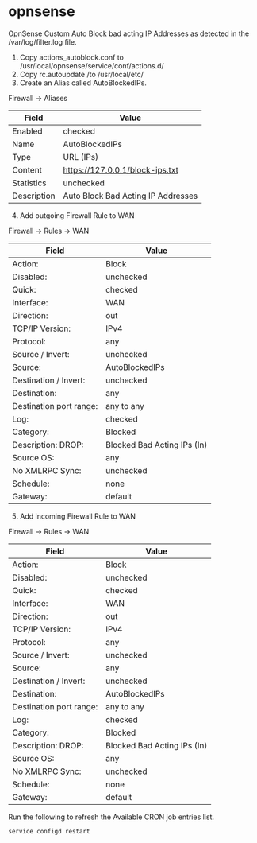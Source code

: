 # opnsense

OpnSense Custom Auto Block bad acting IP Addresses as detected in the /var/log/filter.log file.

1) Copy actions_autoblock.conf to /usr/local/opnsense/service/conf/actions.d/
2) Copy rc.autoupdate /to /usr/local/etc/
3) Create an Alias called AutoBlockedIPs.

Firewall -> Aliases

| Field       | Value                              |
|-------------|------------------------------------|
| Enabled     | checked                            |
| Name        | AutoBlockedIPs                     |
| Type        | URL (IPs)                          |
| Content     | https://127.0.0.1/block-ips.txt    |
| Statistics  | unchecked                          |
| Description | Auto Block Bad Acting IP Addresses |

4) Add outgoing Firewall Rule to WAN

Firewall -> Rules -> WAN

| Field                     | Value                             |
|---------------------------|-----------------------------------|
| Action:                   | Block                             |
| Disabled:                 | unchecked                         |
| Quick:                    | checked                           |
| Interface:                | WAN                               |
| Direction:                | out                               |
| TCP/IP Version:           | IPv4                              |
| Protocol:                 | any                               |
| Source / Invert:          | unchecked                         |
| Source:                   | AutoBlockedIPs                    |
| Destination / Invert:     | unchecked                         |
| Destination:              | any                               |
| Destination port range:   | any to any                        |
| Log:                      | checked                           |
| Category:                 | Blocked                           |
| Description: DROP:        | Blocked Bad Acting IPs (In)       |
| Source OS:                | any                               |
| No XMLRPC Sync:           | unchecked                         |
| Schedule:                 | none                              |
| Gateway:                  | default                           |

5) Add incoming Firewall Rule to WAN

Firewall -> Rules -> WAN

| Field                     | Value                             |
|---------------------------|-----------------------------------|
| Action:                   | Block                             |
| Disabled:                 | unchecked                         |
| Quick:                    | checked                           |
| Interface:                | WAN                               |
| Direction:                | out                               |
| TCP/IP Version:           | IPv4                              |
| Protocol:                 | any                               |
| Source / Invert:          | unchecked                         |
| Source:                   | any                               |
| Destination / Invert:     | unchecked                         |
| Destination:              | AutoBlockedIPs                    |
| Destination port range:   | any to any                        |
| Log:                      | checked                           |
| Category:                 | Blocked                           |
| Description: DROP:        | Blocked Bad Acting IPs (In)       |
| Source OS:                | any                               |
| No XMLRPC Sync:           | unchecked                         |
| Schedule:                 | none                              |
| Gateway:                  | default                           |

Run the following to refresh the Available CRON job entries list.

``` bash
service configd restart
```
